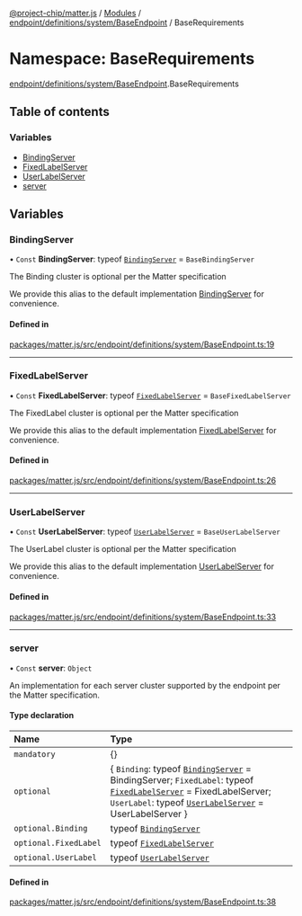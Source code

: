 [@project-chip/matter.js](../README.md) / [Modules](../modules.md) / [endpoint/definitions/system/BaseEndpoint](endpoint_definitions_system_BaseEndpoint.md) / BaseRequirements

# Namespace: BaseRequirements

[endpoint/definitions/system/BaseEndpoint](endpoint_definitions_system_BaseEndpoint.md).BaseRequirements

## Table of contents

### Variables

- [BindingServer](endpoint_definitions_system_BaseEndpoint.BaseRequirements.md#bindingserver)
- [FixedLabelServer](endpoint_definitions_system_BaseEndpoint.BaseRequirements.md#fixedlabelserver)
- [UserLabelServer](endpoint_definitions_system_BaseEndpoint.BaseRequirements.md#userlabelserver)
- [server](endpoint_definitions_system_BaseEndpoint.BaseRequirements.md#server)

## Variables

### BindingServer

• `Const` **BindingServer**: typeof [`BindingServer`](../classes/behavior_definitions_binding_export.BindingServer.md) = `BaseBindingServer`

The Binding cluster is optional per the Matter specification

We provide this alias to the default implementation [BindingServer](endpoint_definitions_system_BaseEndpoint.BaseRequirements.md#bindingserver) for convenience.

#### Defined in

[packages/matter.js/src/endpoint/definitions/system/BaseEndpoint.ts:19](https://github.com/project-chip/matter.js/blob/5f71eedebdb9fa54338bde320c311bb359b7455d/packages/matter.js/src/endpoint/definitions/system/BaseEndpoint.ts#L19)

___

### FixedLabelServer

• `Const` **FixedLabelServer**: typeof [`FixedLabelServer`](../classes/behavior_definitions_fixed_label_export.FixedLabelServer.md) = `BaseFixedLabelServer`

The FixedLabel cluster is optional per the Matter specification

We provide this alias to the default implementation [FixedLabelServer](endpoint_definitions_system_BaseEndpoint.BaseRequirements.md#fixedlabelserver) for convenience.

#### Defined in

[packages/matter.js/src/endpoint/definitions/system/BaseEndpoint.ts:26](https://github.com/project-chip/matter.js/blob/5f71eedebdb9fa54338bde320c311bb359b7455d/packages/matter.js/src/endpoint/definitions/system/BaseEndpoint.ts#L26)

___

### UserLabelServer

• `Const` **UserLabelServer**: typeof [`UserLabelServer`](../classes/behavior_definitions_user_label_export.UserLabelServer.md) = `BaseUserLabelServer`

The UserLabel cluster is optional per the Matter specification

We provide this alias to the default implementation [UserLabelServer](endpoint_definitions_system_BaseEndpoint.BaseRequirements.md#userlabelserver) for convenience.

#### Defined in

[packages/matter.js/src/endpoint/definitions/system/BaseEndpoint.ts:33](https://github.com/project-chip/matter.js/blob/5f71eedebdb9fa54338bde320c311bb359b7455d/packages/matter.js/src/endpoint/definitions/system/BaseEndpoint.ts#L33)

___

### server

• `Const` **server**: `Object`

An implementation for each server cluster supported by the endpoint per the Matter specification.

#### Type declaration

| Name | Type |
| :------ | :------ |
| `mandatory` | {} |
| `optional` | \{ `Binding`: typeof [`BindingServer`](../classes/behavior_definitions_binding_export.BindingServer.md) = BindingServer; `FixedLabel`: typeof [`FixedLabelServer`](../classes/behavior_definitions_fixed_label_export.FixedLabelServer.md) = FixedLabelServer; `UserLabel`: typeof [`UserLabelServer`](../classes/behavior_definitions_user_label_export.UserLabelServer.md) = UserLabelServer } |
| `optional.Binding` | typeof [`BindingServer`](../classes/behavior_definitions_binding_export.BindingServer.md) |
| `optional.FixedLabel` | typeof [`FixedLabelServer`](../classes/behavior_definitions_fixed_label_export.FixedLabelServer.md) |
| `optional.UserLabel` | typeof [`UserLabelServer`](../classes/behavior_definitions_user_label_export.UserLabelServer.md) |

#### Defined in

[packages/matter.js/src/endpoint/definitions/system/BaseEndpoint.ts:38](https://github.com/project-chip/matter.js/blob/5f71eedebdb9fa54338bde320c311bb359b7455d/packages/matter.js/src/endpoint/definitions/system/BaseEndpoint.ts#L38)

